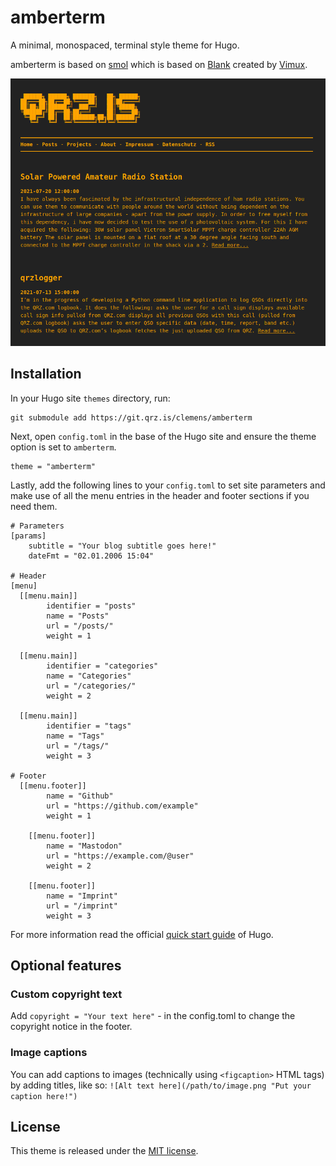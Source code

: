 # amberterm

A minimal, monospaced, terminal style theme for Hugo.

amberterm is based on [smol](https://github.com/colorchestra/smol) which is based on [Blank](https://github.com/Vimux/Blank) created by [Vimux](https://github.com/Vimux).


![Screenshot](/images/screenshot.png)

## Installation

In your Hugo site `themes` directory, run:

```
git submodule add https://git.qrz.is/clemens/amberterm
```

Next, open `config.toml` in the base of the Hugo site and ensure the theme option is set to `amberterm`.

```
theme = "amberterm"
```

Lastly, add the following lines to your `config.toml` to set site parameters and make use of all the menu entries in the header and footer sections if you need them.

```
# Parameters
[params]
    subtitle = "Your blog subtitle goes here!"
    dateFmt = "02.01.2006 15:04"

# Header
[menu]
  [[menu.main]]
        identifier = "posts"
        name = "Posts"
        url = "/posts/"
        weight = 1 

  [[menu.main]]
        identifier = "categories"
        name = "Categories"
        url = "/categories/"
        weight = 2 

  [[menu.main]]
        identifier = "tags"
        name = "Tags"
        url = "/tags/"
        weight = 3

# Footer
  [[menu.footer]]
        name = "Github"
        url = "https://github.com/example"
        weight = 1 

    [[menu.footer]]
        name = "Mastodon"
        url = "https://example.com/@user"
        weight = 2 

    [[menu.footer]]
        name = "Imprint"
        url = "/imprint"
        weight = 3 

```

For more information read the official [quick start guide](https://gohugo.io/getting-started/quick-start/) of Hugo.

## Optional features
### Custom copyright text
Add `copyright = "Your text here"` - in the config.toml to change the copyright notice in the footer.

### Image captions
You can add captions to images (technically using `<figcaption>` HTML tags) by adding titles, like so: `![Alt text here](/path/to/image.png "Put your caption here!")`

## License

This theme is released under the [MIT license](https://git.qrz.is/clemens/amberterm/blob/master/LICENSE).
